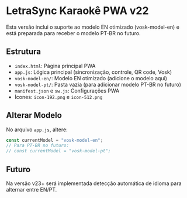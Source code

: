 # LetraSync Karaokê PWA v22

Esta versão inclui o suporte ao modelo EN otimizado (vosk-model-en) e está preparada para receber o modelo PT-BR no futuro.

## Estrutura
- `index.html`: Página principal PWA
- `app.js`: Lógica principal (sincronização, controle, QR code, Vosk)
- `vosk-model-en/`: Modelo EN otimizado (adicione o modelo aqui)
- `vosk-model-pt/`: Pasta vazia (para adicionar modelo PT-BR no futuro)
- `manifest.json` e `sw.js`: Configurações PWA
- Ícones: `icon-192.png` e `icon-512.png`

## Alterar Modelo
No arquivo `app.js`, altere:
```javascript
const currentModel = "vosk-model-en";
// Para PT-BR no futuro:
// const currentModel = "vosk-model-pt";
```

## Futuro
Na versão v23+ será implementada detecção automática de idioma para alternar entre EN/PT.

